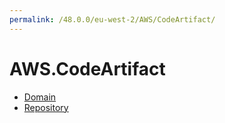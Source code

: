 ```yaml
---
permalink: /48.0.0/eu-west-2/AWS/CodeArtifact/
---
```


# AWS.CodeArtifact



* [Domain](Domain.md)
* [Repository](Repository.md)